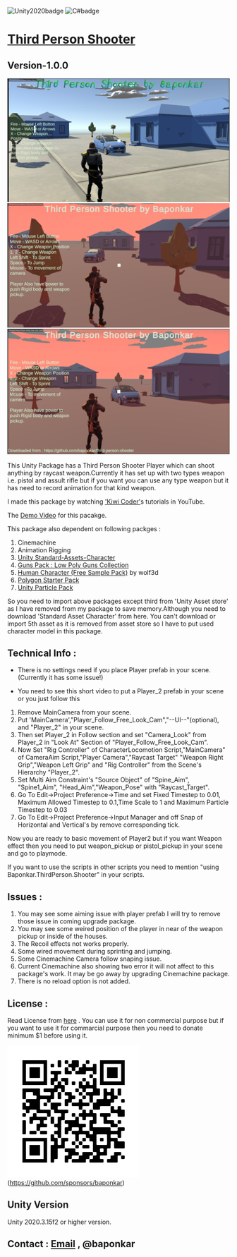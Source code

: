 ![Unity2020badge](https://img.shields.io/badge/Unity-2020-orange)
![C#badge](https://img.shields.io/badge/C-%23-brightgreen)

# [Third Person Shooter](https://github.com/baponkar/third-person-shooter)
## Version-1.0.0

![ScreenShts1](/ScreenShots/Screenshot_1.png)
![ScreenShts2](/ScreenShots/Screenshot_2.png)
![ScreenShts3](/ScreenShots/Screenshot_3.png)



This Unity Package has a Third Person Shooter Player which can shoot anything by raycast weapon.Currently it has set up with two types weapon i.e. pistol and assult rifle but if you want you can use any type weapon but it has need to record animation for that kind weapon.

I made this package by watching  ['Kiwi Coder'](https://www.youtube.com/c/TheKiwiCoder)s tutorials in YouTube.

The [Demo Video](https://www.youtube.com/gamingjam) for this pacakge.

This package also dependent on following packges :

1. Cinemachine
2. Animation Rigging
3. [Unity Standard-Assets-Character](https://github.com/Unity-Technologies/Standard-Assets-Characters)
4. [Guns Pack : Low Poly Guns Collection](https://assetstore.unity.com/packages/3d/props/guns/guns-pack-low-poly-guns-collection-192553#publisher)
5. [Human Character (Free Sample Pack)](https://assetstore.unity.com/packages/3d/characters/human-characters-free-sample-pack-181554) by wolf3d
6. [Polygon Starter Pack](https://assetstore.unity.com/packages/3d/props/polygon-starter-pack-low-poly-3d-art-by-synty-156819#description)
7. [Unity Particle Pack](https://assetstore.unity.com/packages/essentials/tutorial-projects/unity-particle-pack-127325#description)

So you need to import above packages except third from 'Unity Asset store' as I have removed from my
package to save memory.Although you need to download 'Standard Asset Character' from here.
You can't download or import 5th asset as it is removed from asset store so I have to put used character model in this package.


## Technical Info :

* There is no settings need if you place Player prefab in your scene.(Currently it has some issue!)

* You need to see this short video to put a Player_2 prefab in your scene or you just follow this

1. Remove MainCamera from your scene.
2. Put 'MainCamera',"Player_Follow_Free_Look_Cam","--UI--"(optional), and "Player_2" in your scene.
3. Then set Player_2 in Follow section and set "Camera_Look" from Player_2 in "Look At" Section of "Player_Follow_Free_Look_Cam".
4. Now Set "Rig Controller" of CharacterLocomotion Script,"MainCamera" of CameraAim Script,"Player Camera","Raycast Target"
 "Weapon Right Grip","Weapon Left Grip" and "Rig Controller" from the Scene's Hierarchy "Player_2".
5. Set Multi Aim Constraint's "Source Object" of "Spine_Aim", "Spine1_Aim", "Head_Aim","Weapon_Pose" with "Raycast_Target".
6. Go To Edit->Project Preference->Time  and set Fixed Timestep to 0.01, Maximum Allowed Timestep to 0.1,Time Scale to 1 and Maximum Particle Timestep to 0.03
7. Go To Edit->Project Preference->Input Manager and off Snap of Horizontal and Vertical's by remove corresponding tick.

Now you are ready to basic movement of Player2 but if you want Weapon effect then you need to put weapon_pickup or pistol_pickup in your scene and go to playmode.

If you want to use the scripts in other scripts you need to mention "using Baponkar.ThirdPerson.Shooter" in your scripts.



## Issues :
1. You may see some aiming issue with player prefab I will try to remove those issue in coming upgrade package.
2. You may see some weired position of the player in near of the weapon pickup or inside of the houses.
3. The Recoil effects not works properly.
4. Some wired movement during sprinting and jumping.
5. Some Cinemachine Camera follow snaping issue.
6. Current Cinemachine also showing two error it will not affect to this package's work. It may be go away by upgrading Cinemachine package.
7. There is no reload option is not added.


## License :
Read License from [here](/LICENSE.txt) .
You can use it for non commercial purpose  but if you want to use it for commarcial purpose then you need to donate minimum $1 before using it.

![Donation](/Assets/baponkar_Third_Person_Shooter/Image/frame.png)(https://github.com/sponsors/baponkar)

## Unity Version
Unity 2020.3.15f2 or higher version.

## Contact : [Email](gamingjam60@gmail.com) , @baponkar



